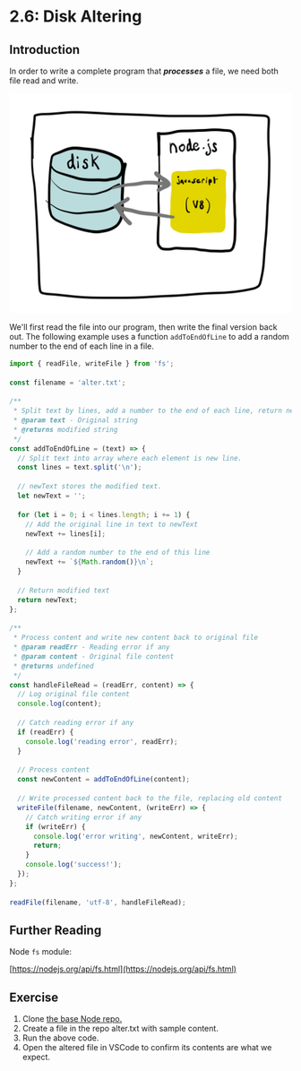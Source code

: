 # 2.6: Disk Altering

## Introduction

In order to write a complete program that _**processes**_ a file, we need both file read and write.

![Data flow between Node.js and hard drive is same regardless of writing new files or altering existing files.](../.gitbook/assets/disk-node.jpg)

We'll first read the file into our program, then write the final version back out. The following example uses a function `addToEndOfLine` to add a random number to the end of each line in a file.

```javascript
import { readFile, writeFile } from 'fs';

const filename = 'alter.txt';

/**
 * Split text by lines, add a number to the end of each line, return new text.
 * @param text - Original string
 * @returns modified string 
 */
const addToEndOfLine = (text) => {
  // Split text into array where each element is new line.
  const lines = text.split('\n');

  // newText stores the modified text.
  let newText = '';

  for (let i = 0; i < lines.length; i += 1) {
    // Add the original line in text to newText
    newText += lines[i];

    // Add a random number to the end of this line
    newText += `${Math.random()}\n`;
  }

  // Return modified text
  return newText;
};

/**
 * Process content and write new content back to original file
 * @param readErr - Reading error if any
 * @param content - Original file content
 * @returns undefined
 */
const handleFileRead = (readErr, content) => {
  // Log original file content
  console.log(content);

  // Catch reading error if any
  if (readErr) {
    console.log('reading error', readErr);
  }

  // Process content
  const newContent = addToEndOfLine(content);

  // Write processed content back to the file, replacing old content
  writeFile(filename, newContent, (writeErr) => {
    // Catch writing error if any
    if (writeErr) {
      console.log('error writing', newContent, writeErr);
      return;
    }
    console.log('success!');
  });
};

readFile(filename, 'utf-8', handleFileRead);
```

## Further Reading

Node `fs` module:

[https://nodejs.org/api/fs.html](https://nodejs.org/api/fs.html)

## Exercise

1. Clone [the base Node repo.](https://github.com/rocketacademy/base-node-bootcamp)
2. Create a file in the repo alter.txt with sample content.
3. Run the above code.
4. Open the altered file in VSCode to confirm its contents are what we expect.

